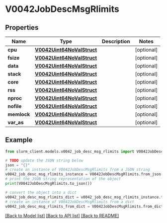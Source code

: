# V0042JobDescMsgRlimits


## Properties

Name | Type | Description | Notes
------------ | ------------- | ------------- | -------------
**cpu** | [**V0042Uint64NoValStruct**](V0042Uint64NoValStruct.md) |  | [optional] 
**fsize** | [**V0042Uint64NoValStruct**](V0042Uint64NoValStruct.md) |  | [optional] 
**data** | [**V0042Uint64NoValStruct**](V0042Uint64NoValStruct.md) |  | [optional] 
**stack** | [**V0042Uint64NoValStruct**](V0042Uint64NoValStruct.md) |  | [optional] 
**core** | [**V0042Uint64NoValStruct**](V0042Uint64NoValStruct.md) |  | [optional] 
**rss** | [**V0042Uint64NoValStruct**](V0042Uint64NoValStruct.md) |  | [optional] 
**nproc** | [**V0042Uint64NoValStruct**](V0042Uint64NoValStruct.md) |  | [optional] 
**nofile** | [**V0042Uint64NoValStruct**](V0042Uint64NoValStruct.md) |  | [optional] 
**memlock** | [**V0042Uint64NoValStruct**](V0042Uint64NoValStruct.md) |  | [optional] 
**var_as** | [**V0042Uint64NoValStruct**](V0042Uint64NoValStruct.md) |  | [optional] 

## Example

```python
from slurm_client.models.v0042_job_desc_msg_rlimits import V0042JobDescMsgRlimits

# TODO update the JSON string below
json = "{}"
# create an instance of V0042JobDescMsgRlimits from a JSON string
v0042_job_desc_msg_rlimits_instance = V0042JobDescMsgRlimits.from_json(json)
# print the JSON string representation of the object
print(V0042JobDescMsgRlimits.to_json())

# convert the object into a dict
v0042_job_desc_msg_rlimits_dict = v0042_job_desc_msg_rlimits_instance.to_dict()
# create an instance of V0042JobDescMsgRlimits from a dict
v0042_job_desc_msg_rlimits_from_dict = V0042JobDescMsgRlimits.from_dict(v0042_job_desc_msg_rlimits_dict)
```
[[Back to Model list]](../README.md#documentation-for-models) [[Back to API list]](../README.md#documentation-for-api-endpoints) [[Back to README]](../README.md)


